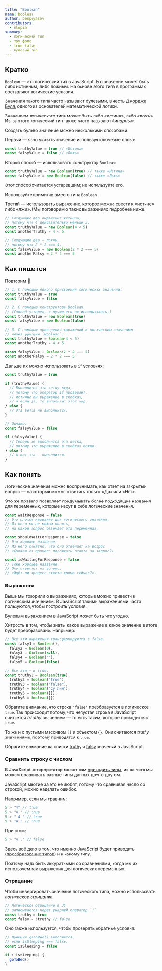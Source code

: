 ```yaml
---
title: "Boolean"
name: boolean
author: bespoyasov
contributors:
  - nlopin
summary:
  - логический тип
  - тру фолс
  - true false
  - булевый тип
---
```


## Кратко

`Boolean` — это логический тип в JavaScript. Его значение может быть либо истинным, либо ложным. На основе этого типа в программах составляют логические условия.

Значения такого типа часто называют булевыми, в честь [Джорджа Буля](https://ru.wikipedia.org/wiki/Буль,_Джордж), одного из основателей математической логики.

Значением логического типа может быть либо «истина», либо «ложь». Из-за этого логический тип также часто называют _бинарным_.

Создать булево значение можно несколькими способами.

Первый — явно указать значение используя ключевые слова:

```js
const truthyValue = true // «Истина»
const falsyValue = false // «Ложь»
```

Второй способ — использовать конструктор `Boolean`:

```js
const truthyValue = new Boolean(true) // также «Истина»
const falsyValue = new Boolean(false) // также «Ложь»
```

Этот способ считается устаревшим; не используйте его.

Используйте примитив вместо типа `Boolean`.

Третий — использовать выражение, которое можно свести к «истине» либо «лжи». (Мы поговорим о таких выражениях подробнее ниже.)

```js
// Следующие два выражения истинны,
// потому что 4 действительно меньше 5.
const truthyValue = new Boolean(4 < 5)
const anotherTruthy = 4 < 5

// Следующие два — ложны,
// потому что 2 * 2 === 4.
const falsyValue = new Boolean(2 * 2 === 5)
const anotherFalsy = 2 * 2 === 5
```

## Как пишется

Повторим 🙂

```js
// 1. С помощью явного присвоения логических значений:
const truthyValue = true
const falsyValue = false

// 2. С помощью конструктора Boolean.
// (Способ устарел, и лучше его не использовать.)
const truthyValue = new Boolean(true)
const falsyValue = new Boolean(false)

// 3. С помощью приведения выражений к логическим значениям
// через функцию `Boolean`:
const truthyValue = Boolean(4 < 5)
const anotherTruthy = 4 < 5

const falsyValue = Boolean(2 * 2 === 5)
const anotherFalsy = 2 * 2 === 5
```

Дальше их можно использовать в [`if` условиях](/js/doka/if-else):

```js
const truthyValue = true

if (truthyValue) {
  // Выполнится эта ветку кода,
  // потому что оператор if проверяет,
  // истинно ли выражение в скобках,
  // и если да, то выполняет этот код.
} else {
  // Эта ветка не выполнится.
}

// Однако:
const falsyValue = false

if (falsyValue) {
  // Теперь не выполнится эта ветка,
  // потому что выражение в скобках ложно.
} else {
  // А вот эта — выполнится.
}
```

## Как понять

Логические значения можно воспринимать, как ответ на закрытый вопрос — на который можно ответить только «Да» или «Нет».

Это же правило позволяет придумывать более подходящие названия для переменных, которые несут в себе логические значения.

```js
const waitResponse = false
// Это плохое название для логического значения.
// Из него мы не можем понять,
// на какой вопрос отвечает эта переменная.

const shouldWaitForResponse = false
// Это хорошее название.
// Из него понятно, что оно отвечает на вопрос
// «Должен ли процесс подождать ответа за запрос?».

const isWaitingForResponse = false
// Тоже хорошее название.
// Оно отвечает на вопрос,
// «Ждёт ли процесс ответа прямо сейчас?».
```

### Выражения

Выше мы говорили о выражениях, которые можно привести к логическим значениям. В JavaScript такими выражениями часто пользуются, чтобы построить условия.

Булевым выражением в JavaScript может быть что угодно.

Хитрость в том, чтобы знать, какое выражение в какое значение в итоге будет преобразовано. Например:

```js
// Все эти выражения трансформируются в false.
const falsy1 = Boolean(),
  falsy2 = Boolean(0),
  falsy3 = Boolean(null),
  falsy4 = Boolean(""),
  falsy5 = Boolean(false)

// Все эти — в true.
const truthy1 = Boolean(true),
  truthy2 = Boolean("true"),
  truthy3 = Boolean("false"),
  truthy4 = Boolean("Су Лин"),
  truthy5 = Boolean([]),
  truthy6 = Boolean({})
```

Обратите внимание, что строка `'false'` преобразуется в логическое `true`. Так происходит потому, что непустая строка в JavaScript считается _trhuthy_ значением — то есть таким, которое приводится к `true`.

То же и с пустыми массивом `[]` и объектом `{}`. Они считаются _truthy_ значениями, поэтому приводятся к `true`.

Обратите внимание на списки [truthy](https://developer.mozilla.org/ru/docs/Словарь/Truthy) и [falsy](https://developer.mozilla.org/ru/docs/Словарь/Falsy) значений в JavaScript.

### Сравнить строку с числом

В JavaScript интерпретатор может сам [приводить типы](https://developer.mozilla.org/ru/docs/Словарь/Type_coercion), из-за чего мы можем сравнивать разные типы данных друг с другом.

JavaScript многие за это не любят, потому что сравнивая число со строкой, можно наделать ошибок.

Например, если мы сравним:

```js
5 > "4" // true
5 > "4 " // true
5 > " 4 " // true
5 > "4." // true
```

При этом:

```js
5 > "4 ." // false
```

Здесь всё дело в том, что именно JavaScript будет приводить ([преобразование типов](/js/long/typecasting)) и к какому типу.

Поэтому надо быть аккуратными со сравнениями, когда мы их используем как выражения для логических переменных.

### Отрицание

Чтобы инвертировать значение логического типа, можно использовать _логическое отрицание_.

```js
// Логическое отрицание в JS
// записывается через унарный оператор `!`
const truthy = true
const falsy = !truthy // false
```

Оно также используется, чтобы проверять обратные условия:

```js
// Функция goToBed() выполнится,
// если isSleeping === false.
const isSleeping = false

if (!isSleeping) {
  goToBed()
}
```
